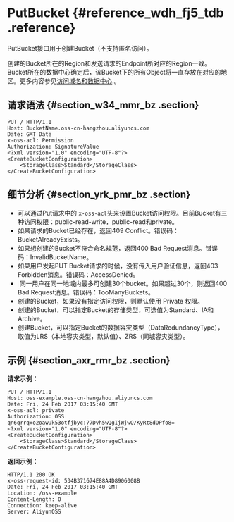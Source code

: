 # PutBucket {#reference_wdh_fj5_tdb .reference}

PutBucket接口用于创建Bucket（不支持匿名访问）。

创建的Bucket所在的Region和发送请求的Endpoint所对应的Region一致。Bucket所在的数据中心确定后，该Bucket下的所有Object将一直存放在对应的地区。更多内容参见[访问域名和数据中心](../../../../intl.zh-CN/开发指南/访问域名和数据中心.md#) 。

## 请求语法 {#section_w34_mmr_bz .section}

```
PUT / HTTP/1.1
Host: BucketName.oss-cn-hangzhou.aliyuncs.com
Date: GMT Date
x-oss-acl: Permission
Authorization: SignatureValue
<?xml version="1.0" encoding="UTF-8"?>
<CreateBucketConfiguration>
    <StorageClass>Standard</StorageClass>
</CreateBucketConfiguration>
```

## 细节分析 {#section_yrk_pmr_bz .section}

-   可以通过Put请求中的 `x-oss-acl`头来设置Bucket访问权限。目前Bucket有三种访问权限：public-read-write，public-read和private。
-   如果请求的Bucket已经存在，返回409 Conflict。错误码：BucketAlreadyExists。
-   如果想创建的Bucket不符合命名规范，返回400 Bad Request消息。错误码：InvalidBucketName。
-   如果用户发起PUT Bucket请求的时候，没有传入用户验证信息，返回403 Forbidden消息。错误码：AccessDenied。
-    同一用户在同一地域内最多可创建30个bucket。如果超过30个，则返回400 Bad Request消息。错误码：TooManyBuckets。
-   创建的Bucket，如果没有指定访问权限，则默认使用 Private 权限。
-   创建的Bucket，可以指定Bucket的存储类型，可选值为Standard、IA和Archive。
-   创建Bucket，可以指定Bucket的数据容灾类型（DataRedundancyType），取值为LRS（本地容灾类型，默认值）、ZRS（同城容灾类型）。

## 示例 {#section_axr_rmr_bz .section}

**请求示例：**

```
PUT / HTTP/1.1
Host: oss-example.oss-cn-hangzhou.aliyuncs.com
Date: Fri, 24 Feb 2017 03:15:40 GMT
x-oss-acl: private
Authorization: OSS qn6qrrqxo2oawuk53otfjbyc:77Dvh5wQgIjWjwO/KyRt8dOPfo8=
<?xml version="1.0" encoding="UTF-8"?>
<CreateBucketConfiguration>
    <StorageClass>Standard</StorageClass>
</CreateBucketConfiguration>
```

**返回示例：**

```
HTTP/1.1 200 OK
x-oss-request-id: 534B371674E88A4D8906008B
Date: Fri, 24 Feb 2017 03:15:40 GMT
Location: /oss-example
Content-Length: 0
Connection: keep-alive
Server: AliyunOSS
```

